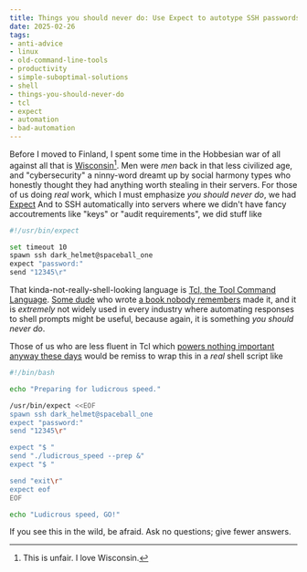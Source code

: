 ```yaml
---
title: Things you should never do: Use Expect to autotype SSH passwords in scripts
date: 2025-02-26
tags: 
- anti-advice
- linux
- old-command-line-tools
- productivity
- simple-suboptimal-solutions
- shell
- things-you-should-never-do
- tcl
- expect
- automation
- bad-automation
---
```



Before I moved to Finland, I spent some time in the
Hobbesian war of all against all that is
[Wisconsin](https://gutenberg.org/cache/epub/1156/pg1156-images.html#CHAPTER_I)[^1].
Men were *men* back in that less civilized age,
and "cybersecurity" a ninny-word dreamt up by
social harmony types who honestly
thought they had anything worth stealing in their 
servers. For those of us doing *real* work, which
I must emphasize *you should never do*, 
we had 
[Expect](https://core.tcl-lang.org/expect/index)
And to SSH automatically into servers
where we didn't have fancy accoutrements like
"keys" or "audit requirements", we did stuff like

```bash
#!/usr/bin/expect

set timeout 10
spawn ssh dark_helmet@spaceball_one
expect "password:"
send "12345\r"
```

That kinda-not-really-shell-looking language is
[Tcl, the Tool Command Language](https://www.tcl-lang.org/).
[Some dude](https://web.stanford.edu/~ouster/cgi-bin/home.php)
who wrote
[a book nobody remembers](https://www.amazon.com/Philosophy-Software-Design-John-Ousterhout/)
made it, and it is *extremely* not widely used in
every industry where automating responses to shell
prompts might be useful, because again,
it is something *you should never do*.

Those of us who are less fluent in Tcl which
[powers nothing important anyway these days](https://sqlite.org/testing.html)
would be remiss to wrap this in a *real* 
shell script like

```bash
#!/bin/bash

echo "Preparing for ludicrous speed."

/usr/bin/expect <<EOF
spawn ssh dark_helmet@spaceball_one
expect "password:"
send "12345\r"

expect "$ "
send "./ludicrous_speed --prep &"
expect "$ "

send "exit\r"
expect eof
EOF

echo "Ludicrous speed, GO!"
```

If you see this in the wild, be afraid. Ask no questions; give fewer answers.



[^1]: This is unfair. I love Wisconsin.
